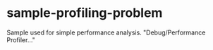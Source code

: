 # sample-profiling-problem
Sample used for simple performance analysis. "Debug/Performance Profiler..."
